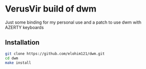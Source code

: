 # VerusVir build of dwm
Just some binding for my personal use and a patch to use dwm with AZERTY keyboards

## Installation 

```bash
git clone https://github.com/elohim121/dwm.git
cd dwm
make install
```
